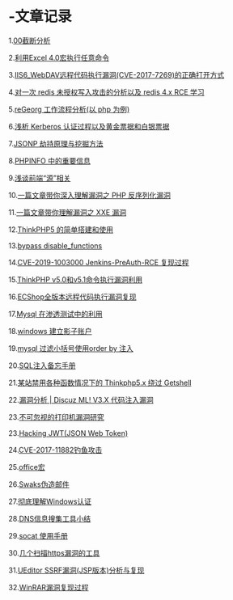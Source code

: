 # -文章记录

1.[00截断分析](http://www.admintony.com/%E5%85%B3%E4%BA%8E%E4%B8%8A%E4%BC%A0%E4%B8%AD%E7%9A%8400%E6%88%AA%E6%96%AD%E5%88%86%E6%9E%90.html#more
)

2.[利用Excel 4.0宏执行任意命令](http://www.admintony.com/Excel-4-0-macros.html)

3.[IIS6_WebDAV远程代码执行漏洞(CVE-2017-7269)的正确打开方式](http://www.admintony.com/CVE-2017-7269.html)

4.[对一次 redis 未授权写入攻击的分析以及 redis 4.x RCE 学习](https://www.k0rz3n.com/2019/07/29/%E5%AF%B9%E4%B8%80%E6%AC%A1%20redis%20%E6%9C%AA%E6%8E%88%E6%9D%83%E5%86%99%E5%85%A5%E6%94%BB%E5%87%BB%E7%9A%84%E5%88%86%E6%9E%90%E4%BB%A5%E5%8F%8A%20redis%204.x%20RCE%20%E5%AD%A6%E4%B9%A0/)

5.[reGeorg 工作流程分析(以 php 为例)](https://www.k0rz3n.com/2019/07/27/reGeorg%20%E5%B7%A5%E4%BD%9C%E6%B5%81%E7%A8%8B%E5%88%86%E6%9E%90(%E4%BB%A5%20php%20%E4%B8%BA%E4%BE%8B)/)

6.[浅析 Kerberos 认证过程以及黄金票据和白银票据](https://www.k0rz3n.com/2019/03/17/%E6%B5%85%E6%9E%90%20Kerberos%20%E8%AE%A4%E8%AF%81%E8%BF%87%E7%A8%8B%E4%BB%A5%E5%8F%8A%E9%BB%84%E9%87%91%E7%A5%A8%E6%8D%AE%E5%92%8C%E7%99%BD%E9%93%B6%E7%A5%A8%E6%8D%AE/)

7.[JSONP 劫持原理与挖掘方法](https://www.k0rz3n.com/2019/03/07/JSONP%20%E5%8A%AB%E6%8C%81%E5%8E%9F%E7%90%86%E4%B8%8E%E6%8C%96%E6%8E%98%E6%96%B9%E6%B3%95/)

8.[PHPINFO 中的重要信息](https://www.k0rz3n.com/2019/02/12/PHPINFO%20%E4%B8%AD%E7%9A%84%E9%87%8D%E8%A6%81%E4%BF%A1%E6%81%AF/)

9.[浅谈前端“源”相关](https://www.k0rz3n.com/2019/02/09/%E6%B5%85%E8%B0%88%E5%89%8D%E7%AB%AF%E2%80%9C%E6%BA%90%E2%80%9D%E7%9B%B8%E5%85%B3/)

10.[一篇文章带你深入理解漏洞之 PHP 反序列化漏洞](https://www.k0rz3n.com/2018/11/19/%E4%B8%80%E7%AF%87%E6%96%87%E7%AB%A0%E5%B8%A6%E4%BD%A0%E6%B7%B1%E5%85%A5%E7%90%86%E8%A7%A3PHP%E5%8F%8D%E5%BA%8F%E5%88%97%E5%8C%96%E6%BC%8F%E6%B4%9E/)

11.[一篇文章带你理解漏洞之 XXE 漏洞](https://www.k0rz3n.com/2018/11/19/%E4%B8%80%E7%AF%87%E6%96%87%E7%AB%A0%E5%B8%A6%E4%BD%A0%E6%B7%B1%E5%85%A5%E7%90%86%E8%A7%A3%20XXE%20%E6%BC%8F%E6%B4%9E/)

12.[ThinkPHP5 的简单搭建和使用](https://www.k0rz3n.com/2018/11/14/ThinkPHP5%20%E7%9A%84%E7%AE%80%E5%8D%95%E6%90%AD%E5%BB%BA/)

13.[bypass disable_functions](https://github.com/yangyangwithgnu/bypass_disablefunc_via_LD_PRELOAD)

14.[CVE-2019-1003000 Jenkins-PreAuth-RCE 复现过程
](http://r3start.net/index.php/2019/03/01/439)

15.[ThinkPHP v5.0和v5.1命令执行漏洞利用
](http://r3start.net/index.php/2018/12/11/356)

16.[ECShop全版本远程代码执行漏洞复现
](http://r3start.net/index.php/2018/09/04/146)

17.[Mysql 在渗透测试中的利用
](https://www.k0rz3n.com/2018/10/21/Mysql%20%E5%9C%A8%E6%B8%97%E9%80%8F%E6%B5%8B%E8%AF%95%E4%B8%AD%E7%9A%84%E5%88%A9%E7%94%A8/)

18.[windows 建立影子账户](https://www.k0rz3n.com/2018/06/26/windows%E6%B8%97%E9%80%8F%E4%B8%AD%E5%90%8E%E9%97%A8%E7%94%A8%E6%88%B7%E6%B7%BB%E5%8A%A0%E6%96%B9%E6%B3%95%E6%8E%A2%E7%A9%B6/)

19.[mysql 过滤小括号使用order by 注入](https://www.cnblogs.com/xishaonian/p/7703486.html)

20.[SQL注入备忘手册](https://p0sec.net/index.php/archives/117/)

21.[某站禁用各种函数情况下的 Thinkphp5.x 绕过 Getshell
](https://wsrc.weibo.com/load_detail_article/70)

22.[漏洞分析 | Discuz ML! V3.X 代码注入漏洞
](http://www.0xby.com/2096.html)

23.[不可忽视的打印机漏洞研究](http://www.0xby.com/1790.html)

23.[Hacking JWT(JSON Web Token)](https://www.cnblogs.com/dliv3/p/7450057.html#%E6%95%8F%E6%84%9F%E4%BF%A1%E6%81%AF%E6%B3%84%E9%9C%B2)

24.[CVE-2017-11882钓鱼攻击
](https://payloads.online/archivers/2017-11-22/1#0x00-%E5%89%8D%E8%A8%80)

25.[office宏
](https://payloads.online/archivers/2019-05-16/1)

26.[Swaks伪造邮件
](https://payloads.online/archivers/2019-05-09/1)

27.[彻底理解Windows认证](https://payloads.online/archivers/2018-11-30/1)

28.[DNS信息搜集工具小结
](https://payloads.online/archivers/2017-11-09/1)

29.[socat 使用手册
](https://payloads.online/tools/socat)

30.[几个扫描https漏洞的工具
](https://payloads.online/archivers/2017-08-21/2)

31.[UEditor SSRF漏洞(JSP版本)分析与复现
](https://fuping.site/2018/05/25/UEditor-SSRF-In-JSP/)

32.[WinRAR漏洞复现过程
](https://fuping.site/2019/02/21/WinRAR-Extracting-Code-Execution-Validate/)
